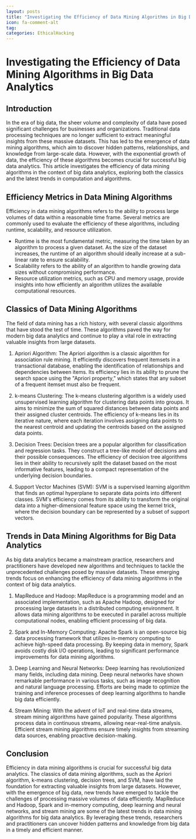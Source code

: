 ```yaml
---
layout: posts
title: "Investigating the Efficiency of Data Mining Algorithms in Big Data Analytics"
icon: fa-comment-alt
tag:      
categories: EthicalHacking
---
```



# Investigating the Efficiency of Data Mining Algorithms in Big Data Analytics

## Introduction

In the era of big data, the sheer volume and complexity of data have posed significant challenges for businesses and organizations. Traditional data processing techniques are no longer sufficient to extract meaningful insights from these massive datasets. This has led to the emergence of data mining algorithms, which aim to discover hidden patterns, relationships, and knowledge from large-scale data. However, with the exponential growth of data, the efficiency of these algorithms becomes crucial for successful big data analytics. This article investigates the efficiency of data mining algorithms in the context of big data analytics, exploring both the classics and the latest trends in computation and algorithms.

## Efficiency Metrics in Data Mining Algorithms

Efficiency in data mining algorithms refers to the ability to process large volumes of data within a reasonable time frame. Several metrics are commonly used to evaluate the efficiency of these algorithms, including runtime, scalability, and resource utilization.

- Runtime is the most fundamental metric, measuring the time taken by an algorithm to process a given dataset. As the size of the dataset increases, the runtime of an algorithm should ideally increase at a sub-linear rate to ensure scalability.
- Scalability refers to the ability of an algorithm to handle growing data sizes without compromising performance.
- Resource utilization metrics, such as CPU and memory usage, provide insights into how efficiently an algorithm utilizes the available computational resources.

## Classics of Data Mining Algorithms

The field of data mining has a rich history, with several classic algorithms that have stood the test of time. These algorithms paved the way for modern big data analytics and continue to play a vital role in extracting valuable insights from large datasets.

1. Apriori Algorithm: The Apriori algorithm is a classic algorithm for association rule mining. It efficiently discovers frequent itemsets in a transactional database, enabling the identification of relationships and dependencies between items. Its efficiency lies in its ability to prune the search space using the "Apriori property," which states that any subset of a frequent itemset must also be frequent.

2. k-means Clustering: The k-means clustering algorithm is a widely used unsupervised learning algorithm for clustering data points into groups. It aims to minimize the sum of squared distances between data points and their assigned cluster centroids. The efficiency of k-means lies in its iterative nature, where each iteration involves assigning data points to the nearest centroid and updating the centroids based on the assigned data points.

3. Decision Trees: Decision trees are a popular algorithm for classification and regression tasks. They construct a tree-like model of decisions and their possible consequences. The efficiency of decision tree algorithms lies in their ability to recursively split the dataset based on the most informative features, leading to a compact representation of the underlying decision boundaries.

4. Support Vector Machines (SVM): SVM is a supervised learning algorithm that finds an optimal hyperplane to separate data points into different classes. SVM's efficiency comes from its ability to transform the original data into a higher-dimensional feature space using the kernel trick, where the decision boundary can be represented by a subset of support vectors.

## Trends in Data Mining Algorithms for Big Data Analytics

As big data analytics became a mainstream practice, researchers and practitioners have developed new algorithms and techniques to tackle the unprecedented challenges posed by massive datasets. These emerging trends focus on enhancing the efficiency of data mining algorithms in the context of big data analytics.

1. MapReduce and Hadoop: MapReduce is a programming model and an associated implementation, such as Apache Hadoop, designed for processing large datasets in a distributed computing environment. It allows data mining algorithms to be executed in parallel across multiple computational nodes, enabling efficient processing of big data.

2. Spark and In-Memory Computing: Apache Spark is an open-source big data processing framework that utilizes in-memory computing to achieve high-speed data processing. By keeping data in memory, Spark avoids costly disk I/O operations, leading to significant performance improvements for data mining algorithms.

3. Deep Learning and Neural Networks: Deep learning has revolutionized many fields, including data mining. Deep neural networks have shown remarkable performance in various tasks, such as image recognition and natural language processing. Efforts are being made to optimize the training and inference processes of deep learning algorithms to handle big data efficiently.

4. Stream Mining: With the advent of IoT and real-time data streams, stream mining algorithms have gained popularity. These algorithms process data in continuous streams, allowing near-real-time analysis. Efficient stream mining algorithms ensure timely insights from streaming data sources, enabling proactive decision-making.

## Conclusion

Efficiency in data mining algorithms is crucial for successful big data analytics. The classics of data mining algorithms, such as the Apriori algorithm, k-means clustering, decision trees, and SVM, have laid the foundation for extracting valuable insights from large datasets. However, with the emergence of big data, new trends have emerged to tackle the challenges of processing massive volumes of data efficiently. MapReduce and Hadoop, Spark and in-memory computing, deep learning and neural networks, and stream mining are some of the latest trends in data mining algorithms for big data analytics. By leveraging these trends, researchers and practitioners can uncover hidden patterns and knowledge from big data in a timely and efficient manner.